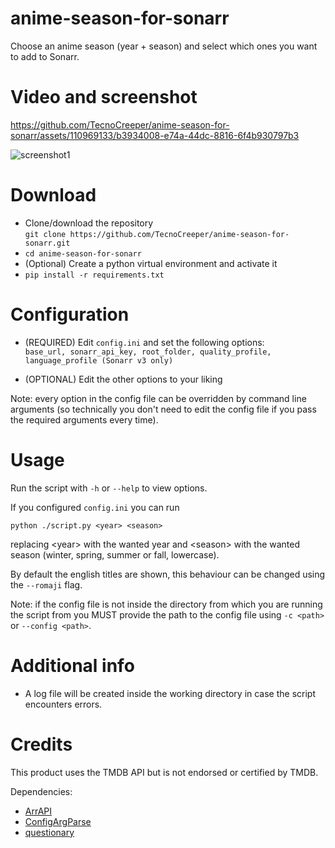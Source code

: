 # anime-season-for-sonarr
Choose an anime season (year + season) and select which ones you want to add to Sonarr.

# Video and screenshot

https://github.com/TecnoCreeper/anime-season-for-sonarr/assets/110969133/b3934008-e74a-44dc-8816-6f4b930797b3

![screenshot1](https://github.com/TecnoCreeper/anime-season-for-sonarr/assets/110969133/86feda0d-78e1-44d8-bfdd-d5da2517acb9)

# Download
- Clone/download the repository  
`git clone https://github.com/TecnoCreeper/anime-season-for-sonarr.git`
- `cd anime-season-for-sonarr`
- (Optional) Create a python virtual environment and activate it
- `pip install -r requirements.txt`

# Configuration
- (REQUIRED) Edit `config.ini` and set the following options:  
`base_url, sonarr_api_key, root_folder, quality_profile, language_profile (Sonarr v3 only)`

- (OPTIONAL) Edit the other options to your liking

Note: every option in the config file can be overridden by command line arguments (so technically you don't need to edit the config file if you pass the required arguments every time).

# Usage
Run the script with `-h` or `--help` to view options.

If you configured `config.ini` you can run

`python ./script.py <year> <season>`

replacing \<year> with the wanted year and \<season> with the wanted season (winter, spring, summer or fall, lowercase).

By default the english titles are shown, this behaviour can be changed using the `--romaji` flag.

Note: if the config file is not inside the directory from which you are running the script from you MUST provide the path to the config file using `-c <path>` or `--config <path>`.

# Additional info
- A log file will be created inside the working directory in case the script encounters errors.

# Credits
This product uses the TMDB API but is not endorsed or certified by TMDB.

Dependencies:
- [ArrAPI](https://github.com/meisnate12/ArrAPI)
- [ConfigArgParse](https://github.com/bw2/ConfigArgParse)
- [questionary](https://github.com/tmbo/questionary)